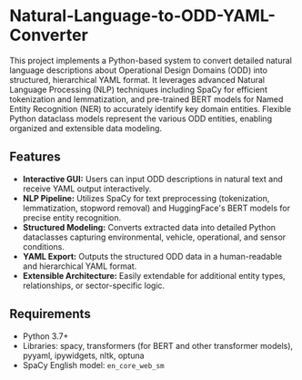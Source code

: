 # Natural-Language-to-ODD-YAML-Converter

This project implements a Python-based system to convert detailed natural language descriptions about Operational Design Domains (ODD) into structured, hierarchical YAML format. It leverages advanced Natural Language Processing (NLP) techniques including SpaCy for efficient tokenization and lemmatization, and pre-trained BERT models for Named Entity Recognition (NER) to accurately identify key domain entities. Flexible Python dataclass models represent the various ODD entities, enabling organized and extensible data modeling.

## Features

- **Interactive GUI:** Users can input ODD descriptions in natural text and receive YAML output interactively.  
- **NLP Pipeline:** Utilizes SpaCy for text preprocessing (tokenization, lemmatization, stopword removal) and HuggingFace's BERT models for precise entity recognition.  
- **Structured Modeling:** Converts extracted data into detailed Python dataclasses capturing environmental, vehicle, operational, and sensor conditions.  
- **YAML Export:** Outputs the structured ODD data in a human-readable and hierarchical YAML format.  
- **Extensible Architecture:** Easily extendable for additional entity types, relationships, or sector-specific logic.  

## Requirements

- Python 3.7+  
- Libraries: spacy, transformers (for BERT and other transformer models), pyyaml, ipywidgets, nltk, optuna  
- SpaCy English model: `en_core_web_sm`

